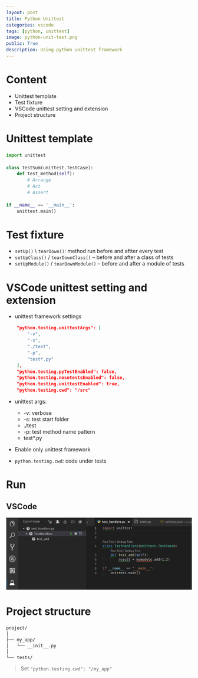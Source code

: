 ```yaml
---
layout: post
title: Python Unittest
categories: vscode
tags: [python, unittest]
image: python-unit-test.png
public: True
description: Using python unittest framework 
---
```

# Content
- Unittest template
- Test fixture
- VSCode unittest setting and extension
- Project structure



# Unittest template
```python
import unittest

class TestSum(unittest.TestCase):
    def test_method(self):
        # Arrange
        # Act
        # Assert

if __name__ == '__main__':
    unittest.main()
```

# Test fixture
- `setUp()` \ `tearDown()`: method run before and aftter every test
- `setUpClass()` / `tearDownClass()` – before and after a class of tests
- `setUpModule()` / `tearDownModule()` – before and after a module of tests

# VSCode unittest setting and extension
- unittest framework settings
```json
    "python.testing.unittestArgs": [
        "-v",
        "-s",
        "./test",
        "-p",
        "test*.py"
    ],
    "python.testing.pyTestEnabled": false,
    "python.testing.nosetestsEnabled": false,
    "python.testing.unittestEnabled": true,
    "python.testing.cwd": "/src"
```
- unittest args:
  - -v: verbose
  - -s: test start folder
  - ./test 
  - -p: test method name pattern
  - test*.py 

- Enable only unittest framework
- `python.testing.cwd`: code under tests

# Run
## VSCode
![](/images/2019-05-12-18-37-41.png)


# Project structure
```
project/
│
├── my_app/
│   └── __init__.py
│
└── tests/
```

> Set `"python.testing.cwd": "/my_app"`